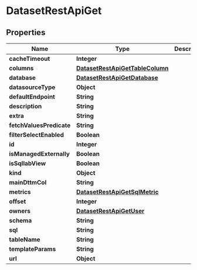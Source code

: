 # DatasetRestApiGet

## Properties
Name | Type | Description | Notes
------------ | ------------- | ------------- | -------------
**cacheTimeout** | **Integer** |  |  [optional]
**columns** | [**DatasetRestApiGetTableColumn**](DatasetRestApiGetTableColumn.md) |  | 
**database** | [**DatasetRestApiGetDatabase**](DatasetRestApiGetDatabase.md) |  | 
**datasourceType** | **Object** |  |  [optional]
**defaultEndpoint** | **String** |  |  [optional]
**description** | **String** |  |  [optional]
**extra** | **String** |  |  [optional]
**fetchValuesPredicate** | **String** |  |  [optional]
**filterSelectEnabled** | **Boolean** |  |  [optional]
**id** | **Integer** |  |  [optional]
**isManagedExternally** | **Boolean** |  |  [optional]
**isSqllabView** | **Boolean** |  |  [optional]
**kind** | **Object** |  |  [optional]
**mainDttmCol** | **String** |  |  [optional]
**metrics** | [**DatasetRestApiGetSqlMetric**](DatasetRestApiGetSqlMetric.md) |  | 
**offset** | **Integer** |  |  [optional]
**owners** | [**DatasetRestApiGetUser**](DatasetRestApiGetUser.md) |  |  [optional]
**schema** | **String** |  |  [optional]
**sql** | **String** |  |  [optional]
**tableName** | **String** |  | 
**templateParams** | **String** |  |  [optional]
**url** | **Object** |  |  [optional]
